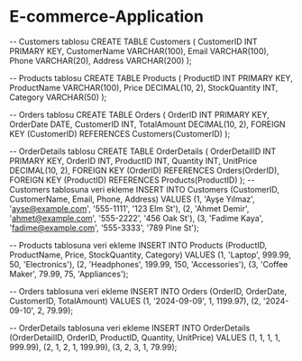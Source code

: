 # E-commerce-Application

-- Customers tablosu
CREATE TABLE Customers (
    CustomerID INT PRIMARY KEY,
    CustomerName VARCHAR(100),
    Email VARCHAR(100),
    Phone VARCHAR(20),
    Address VARCHAR(200)
);

-- Products tablosu
CREATE TABLE Products (
    ProductID INT PRIMARY KEY,
    ProductName VARCHAR(100),
    Price DECIMAL(10, 2),
    StockQuantity INT,
    Category VARCHAR(50)
);

-- Orders tablosu
CREATE TABLE Orders (
    OrderID INT PRIMARY KEY,
    OrderDate DATE,
    CustomerID INT,
    TotalAmount DECIMAL(10, 2),
    FOREIGN KEY (CustomerID) REFERENCES Customers(CustomerID)
);

-- OrderDetails tablosu
CREATE TABLE OrderDetails (
    OrderDetailID INT PRIMARY KEY,
    OrderID INT,
    ProductID INT,
    Quantity INT,
    UnitPrice DECIMAL(10, 2),
    FOREIGN KEY (OrderID) REFERENCES Orders(OrderID),
    FOREIGN KEY (ProductID) REFERENCES Products(ProductID)
);
-- Customers tablosuna veri ekleme
INSERT INTO Customers (CustomerID, CustomerName, Email, Phone, Address) 
VALUES (1, 'Ayşe Yılmaz', 'ayse@example.com', '555-1111', '123 Elm St'), 
       (2, 'Ahmet Demir', 'ahmet@example.com', '555-2222', '456 Oak St'),
       (3, 'Fadime Kaya', 'fadime@example.com', '555-3333', '789 Pine St');

-- Products tablosuna veri ekleme
INSERT INTO Products (ProductID, ProductName, Price, StockQuantity, Category)
VALUES (1, 'Laptop', 999.99, 50, 'Electronics'), 
       (2, 'Headphones', 199.99, 150, 'Accessories'),
       (3, 'Coffee Maker', 79.99, 75, 'Appliances');

-- Orders tablosuna veri ekleme
INSERT INTO Orders (OrderID, OrderDate, CustomerID, TotalAmount) 
VALUES (1, '2024-09-09', 1, 1199.97),
       (2, '2024-09-10', 2, 79.99);

-- OrderDetails tablosuna veri ekleme
INSERT INTO OrderDetails (OrderDetailID, OrderID, ProductID, Quantity, UnitPrice)
VALUES (1, 1, 1, 1, 999.99), 
       (2, 1, 2, 1, 199.99),
       (3, 2, 3, 1, 79.99);
